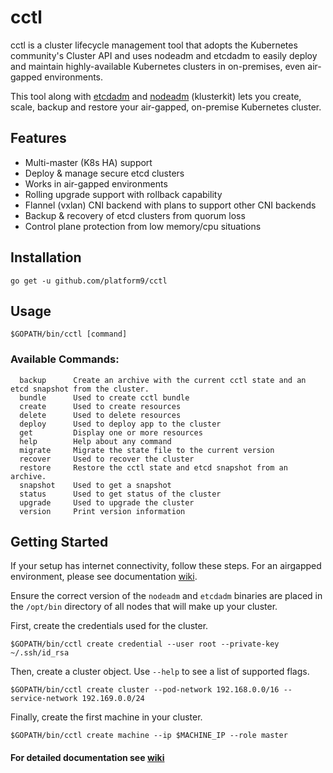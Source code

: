 # cctl

cctl is a cluster lifecycle management tool that adopts the Kubernetes community's Cluster API and uses nodeadm and etcdadm to easily deploy and maintain highly-available Kubernetes clusters in on-premises, even air-gapped environments.  

This tool along with [etcdadm](https://github.com/kubernetes-sigs/etcdadm) and [nodeadm](https://github.com/platform9/nodeadm) (klusterkit) lets you create, scale, backup and restore your air-gapped, on-premise Kubernetes cluster.

## Features
* Multi-master (K8s HA) support
* Deploy & manage secure etcd clusters
* Works in air-gapped environments
* Rolling upgrade support with rollback capability
* Flannel (vxlan) CNI backend with plans to support other CNI backends
* Backup & recovery of etcd clusters from quorum loss
* Control plane protection from low memory/cpu situations

## Installation
```
go get -u github.com/platform9/cctl
```
## Usage
```
$GOPATH/bin/cctl [command]
```
### Available Commands: 
```
  backup      Create an archive with the current cctl state and an etcd snapshot from the cluster.
  bundle      Used to create cctl bundle
  create      Used to create resources
  delete      Used to delete resources
  deploy      Used to deploy app to the cluster
  get         Display one or more resources
  help        Help about any command
  migrate     Migrate the state file to the current version
  recover     Used to recover the cluster
  restore     Restore the cctl state and etcd snapshot from an archive.
  snapshot    Used to get a snapshot
  status      Used to get status of the cluster
  upgrade     Used to upgrade the cluster
  version     Print version information
```

## Getting Started 

If your setup has internet connectivity, follow these steps. For an airgapped environment, please see documentation [wiki](https://github.com/platform9/cctl/wiki).

Ensure the correct version of the `nodeadm` and `etcdadm` binaries are placed in the `/opt/bin` directory of all nodes that will make up your cluster. 

First, create the credentials used for the cluster.
```
$GOPATH/bin/cctl create credential --user root --private-key ~/.ssh/id_rsa
```

Then, create a cluster object. Use `--help` to see a list of supported flags. 
```
$GOPATH/bin/cctl create cluster --pod-network 192.168.0.0/16 --service-network 192.169.0.0/24
```

Finally, create the first machine in your cluster.
```
$GOPATH/bin/cctl create machine --ip $MACHINE_IP --role master
```


#### For detailed documentation see [wiki](https://github.com/platform9/cctl/wiki)
